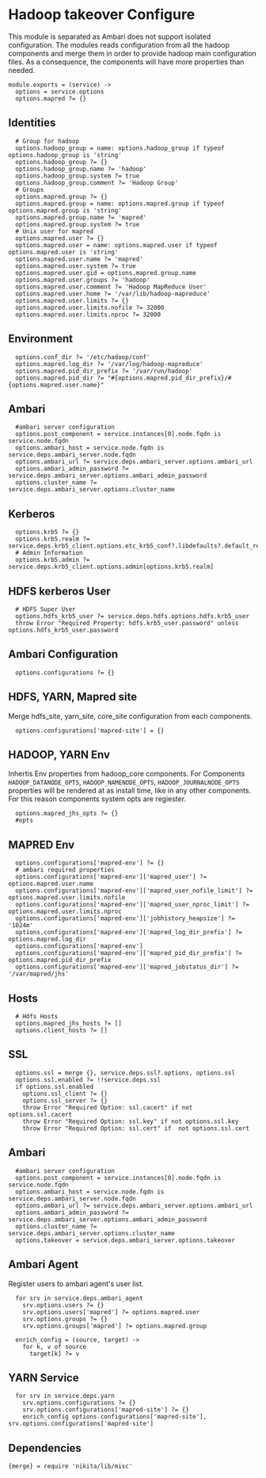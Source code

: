
# Hadoop takeover Configure

This module is separated as Ambari does not support isolated configuration. The modules
reads configuration from all the hadoop components and merge them in order to provide
hadoop main configuration files. As a consequence, the components will have more
properties than needed.

    module.exports = (service) ->
      options = service.options
      options.mapred ?= {}

## Identities

      # Group for hadoop
      options.hadoop_group = name: options.hadoop_group if typeof options.hadoop_group is 'string'
      options.hadoop_group ?= {}
      options.hadoop_group.name ?= 'hadoop'
      options.hadoop_group.system ?= true
      options.hadoop_group.comment ?= 'Hadoop Group'
      # Groups
      options.mapred.group ?= {}
      options.mapred.group = name: options.mapred.group if typeof options.mapred.group is 'string'
      options.mapred.group.name ?= 'mapred'
      options.mapred.group.system ?= true
      # Unix user for mapred
      options.mapred.user ?= {}
      options.mapred.user = name: options.mapred.user if typeof options.mapred.user is 'string'
      options.mapred.user.name ?= 'mapred'
      options.mapred.user.system ?= true
      options.mapred.user.gid = options.mapred.group.name
      options.mapred.user.groups ?= 'hadoop'
      options.mapred.user.comment ?= 'Hadoop MapReduce User'
      options.mapred.user.home ?= '/var/lib/hadoop-mapreduce'
      options.mapred.user.limits ?= {}
      options.mapred.user.limits.nofile ?= 32000
      options.mapred.user.limits.nproc ?= 32000

## Environment

      options.conf_dir ?= '/etc/hadoop/conf'
      options.mapred.log_dir ?= '/var/log/hadoop-mapreduce'
      options.mapred.pid_dir_prefix ?= '/var/run/hadoop'
      options.mapred.pid_dir ?= "#{options.mapred.pid_dir_prefix}/#{options.mapred.user.name}"

## Ambari

      #ambari server configuration
      options.post_component = service.instances[0].node.fqdn is service.node.fqdn
      options.ambari_host = service.node.fqdn is service.deps.ambari_server.node.fqdn
      options.ambari_url ?= service.deps.ambari_server.options.ambari_url
      options.ambari_admin_password ?= service.deps.ambari_server.options.ambari_admin_password
      options.cluster_name ?= service.deps.ambari_server.options.cluster_name

## Kerberos

      options.krb5 ?= {}
      options.krb5.realm ?= service.deps.krb5_client.options.etc_krb5_conf?.libdefaults?.default_realm
      # Admin Information
      options.krb5.admin ?= service.deps.krb5_client.options.admin[options.krb5.realm]

## HDFS kerberos User

      # HDFS Super User
      options.hdfs_krb5_user ?= service.deps.hdfs.options.hdfs.krb5_user
      throw Error "Required Property: hdfs.krb5_user.password" unless options.hdfs_krb5_user.password

## Ambari Configuration

      options.configurations ?= {}

## HDFS, YARN, Mapred site
Merge hdfs_site, yarn_site, core_site configuration from each components.

      options.configurations['mapred-site'] = {}
        
## HADOOP, YARN Env
Inhertis Env properties from hadoop_core components. For Components `HADOOP_DATANODE_OPTS`,
`HADOOP_NAMENODE_OPTS`,  `HADOOP_JOURNALNODE_OPTS` properties will be rendered at
as install time, like in any other components.
For this reason components system opts are regiester.

      options.mapred_jhs_opts ?= {}
      #opts

## MAPRED Env

      options.configurations['mapred-env'] ?= {}
      # ambari required properties
      options.configurations['mapred-env']['mapred_user'] ?= options.mapred.user.name
      options.configurations['mapred-env']['mapred_user_nofile_limit'] ?= options.mapred.user.limits.nofile
      options.configurations['mapred-env']['mapred_user_nproc_limit'] ?= options.mapred.user.limits.nproc
      options.configurations['mapred-env']['jobhistory_heapsize'] ?= '1024m'
      options.configurations['mapred-env']['mapred_log_dir_prefix'] ?= options.mapred.log_dir
      options.configurations['mapred-env']
      options.configurations['mapred-env']['mapred_pid_dir_prefix'] ?= options.mapred.pid_dir_prefix
      options.configurations['mapred-env']['mapred_jobstatus_dir'] ?= '/var/mapred/jhs'

## Hosts

      # Hdfs Hosts
      options.mapred_jhs_hosts ?= []
      options.client_hosts ?= []

## SSL

      options.ssl = merge {}, service.deps.ssl?.options, options.ssl
      options.ssl.enabled ?= !!service.deps.ssl
      if options.ssl.enabled
        options.ssl_client ?= {}
        options.ssl_server ?= {}
        throw Error "Required Option: ssl.cacert" if not options.ssl.cacert
        throw Error "Required Option: ssl.key" if not options.ssl.key
        throw Error "Required Option: ssl.cert" if  not options.ssl.cert

## Ambari

      #ambari server configuration
      options.post_component = service.instances[0].node.fqdn is service.node.fqdn
      options.ambari_host = service.node.fqdn is service.deps.ambari_server.node.fqdn
      options.ambari_url ?= service.deps.ambari_server.options.ambari_url
      options.ambari_admin_password ?= service.deps.ambari_server.options.ambari_admin_password
      options.cluster_name ?= service.deps.ambari_server.options.cluster_name
      options.takeover = service.deps.ambari_server.options.takeover

## Ambari Agent
Register users to ambari agent's user list.

      for srv in service.deps.ambari_agent
        srv.options.users ?= {}
        srv.options.users['mapred'] ?= options.mapred.user
        srv.options.groups ?= {}
        srv.options.groups['mapred'] ?= options.mapred.group

      enrich_config = (source, target) ->
        for k, v of source
          target[k] ?= v

## YARN Service

      for srv in service.deps.yarn
        srv.options.configurations ?= {}
        srv.options.configurations['mapred-site'] ?= {}
        enrich_config options.configurations['mapred-site'], srv.options.configurations['mapred-site']


## Dependencies

    {merge} = require 'nikita/lib/misc'
